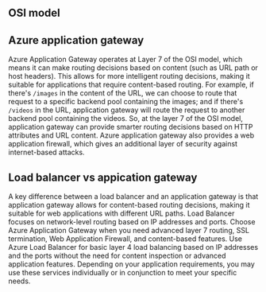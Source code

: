 ## OSI model

## Azure application gateway 
Azure Application Gateway operates at Layer 7 of the OSI model, which means it can make routing decisions based on content (such as URL path or host headers). This allows for more intelligent routing decisions, making it suitable for applications that require content-based routing. For example, if there's ```/images``` in the content of the URL, we can choose to route that request to a specific backend pool containing the images; and if there's ```/videos``` in the URL, application gateway will route the request to another backend pool containing the videos. So, at the layer 7 of the OSI model, application gateway can provide smarter routing decisions based on HTTP attributes and URL content. Azure application gateway also provides a web application firewall, which gives an additional layer of security against internet-based attacks.

## Load balancer vs appication gateway
A key difference between a load balancer and an application gateway is that application gateway allows for content-based routing decisions, making it suitable for web applications with different URL paths. Load Balancer focuses on network-level routing based on IP addresses and ports. Choose Azure Application Gateway when you need advanced layer 7 routing, SSL termination, Web Application Firewall, and content-based features. Use Azure Load Balancer for basic layer 4 load balancing based on IP addresses and the ports without the need for content inspection or advanced application features. Depending on your application requirements, you may use these services individually or in conjunction to meet your specific needs.